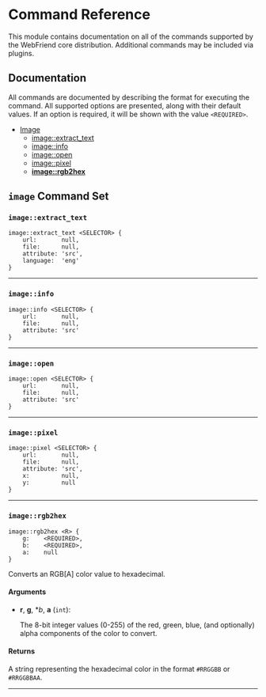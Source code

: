 # Command Reference

This module contains documentation on all of the commands supported by the WebFriend core
distribution.  Additional commands may be included via plugins.

## Documentation

All commands are documented by describing the format for executing the command.  All supported
options are presented, along with their default values.  If an option is required, it will be
shown with the value `<REQUIRED>`.

- [Image](#image-command-set)
   - [image::extract_text](#imageextract_text)
   - [image::info](#imageinfo)
   - [image::open](#imageopen)
   - [image::pixel](#imagepixel)
   - **[image::rgb2hex](#imagergb2hex)**

## `image` Command Set

### `image::extract_text`

```
image::extract_text <SELECTOR> {
    url:       null,
    file:      null,
    attribute: 'src',
    language:  'eng'
}
```

---

### `image::info`

```
image::info <SELECTOR> {
    url:       null,
    file:      null,
    attribute: 'src'
}
```

---

### `image::open`

```
image::open <SELECTOR> {
    url:       null,
    file:      null,
    attribute: 'src'
}
```

---

### `image::pixel`

```
image::pixel <SELECTOR> {
    url:       null,
    file:      null,
    attribute: 'src',
    x:         null,
    y:         null
}
```

---

### `image::rgb2hex`

```
image::rgb2hex <R> {
    g:    <REQUIRED>,
    b:    <REQUIRED>,
    a:    null
}
```

Converts an RGB[A] color value to hexadecimal.

#### Arguments

- **r**, **g**, **b*, **a** (`int`):

    The 8-bit integer values (0-255) of the red, green, blue, (and optionally) alpha
    components of the color to convert.

#### Returns
A string representing the hexadecimal color in the format `#RRGGBB` or `#RRGGBBAA`.

---


